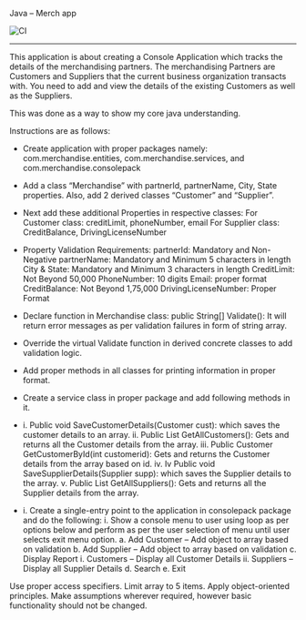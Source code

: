 Java – Merch app

![CI](https://github.com/samdroberts87/Java-merch-application/blob/main/.github/workflows/CI.yml/badge.svg)

------------------------------------------------------------------------------------------------------------------------------------
This application is about creating a Console Application which tracks the
details of the merchandising partners. The merchandising Partners are
Customers and Suppliers that the current business organization transacts
with. You need to add and view the details of the existing Customers as well
as the Suppliers.

This was done as a way to show my core java understanding.

Instructions are as follows:

- Create application with proper packages namely:
  com.merchandise.entities, com.merchandise.services, and
  com.merchandise.consolepack

- Add a class “Merchandise” with partnerId, partnerName, City, State
  properties. Also, add 2 derived classes “Customer” and “Supplier”.

- Next add these additional Properties in respective classes:
  For Customer class: creditLimit, phoneNumber, email
  For Supplier class: CreditBalance, DrivingLicenseNumber

- Property Validation Requirements:
  partnerId: Mandatory and Non-Negative
  partnerName: Mandatory and Minimum 5 characters in length
  City & State: Mandatory and Minimum 3 characters in length
  CreditLimit: Not Beyond 50,000
  PhoneNumber: 10 digits
  Email: proper format
  CreditBalance: Not Beyond 1,75,000
  DrivingLicenseNumber: Proper Format

- Declare function in Merchandise class:
  public String[] Validate(): It will return error messages as per validation
  failures in form of string array.
- Override the virtual Validate function in derived concrete classes to add
  validation logic.
- Add proper methods in all classes for printing information in proper format.
- Create a service class in proper package and add following methods in it.

- i. Public void SaveCustomerDetails(Customer cust): which saves the
  customer details to an array.
  ii. Public List<Customer> GetAllCustomers(): Gets and returns all the
  Customer details from the array.
  iii. Public Customer GetCustomerById(int customerid): Gets and returns the
  Customer details from the array based on id.
  iv. Iv Public void SaveSupplierDetails(Supplier supp): which saves the
  Supplier details to the array.
  v. Public List<Supplier> GetAllSuppliers(): Gets and returns all the Supplier
  details from the array.

- i. Create a single-entry point to the application in consolepack package and do
  the following:
  i. Show a console menu to user using loop as per options below and
  perform as per the user selection of menu until user selects exit menu
  option.
  a. Add Customer – Add object to array based on validation
  b. Add Supplier – Add object to array based on validation
  c. Display Report
  i. Customers – Display all Customer Details
  ii. Suppliers – Display all Supplier Details
  d. Search
  e. Exit

Use proper access specifiers.
Limit array to 5 items.
Apply object-oriented principles.
Make assumptions wherever required, however basic functionality should
not be changed.
